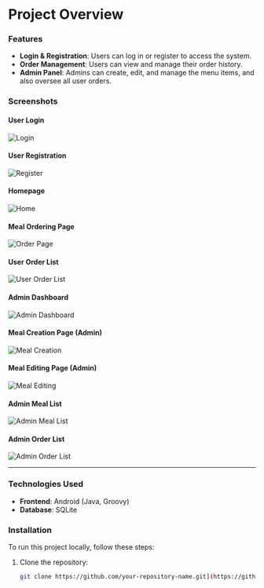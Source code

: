 # Project Overview

### Features

- **Login & Registration**: Users can log in or register to access the system.
- **Order Management**: Users can view and manage their order history.
- **Admin Panel**: Admins can create, edit, and manage the menu items, and also oversee all user orders.

### Screenshots

#### User Login
![Login](https://github.com/user-attachments/assets/cccd05fd-8900-4fb2-b538-903abca3d304)

#### User Registration
![Register](https://github.com/user-attachments/assets/85b753d9-35f6-481e-8149-26156fd28440)

#### Homepage
![Home](https://github.com/user-attachments/assets/fb897e12-ffa2-412f-ad50-6f2d61ef9b0a)

#### Meal Ordering Page
![Order Page](https://github.com/user-attachments/assets/3f103421-b602-40ce-998b-82a2a897c3b3)

#### User Order List
![User Order List](https://github.com/user-attachments/assets/ac63dc18-ea23-400b-8749-2cb53c6db67a)

#### Admin Dashboard
![Admin Dashboard](https://github.com/user-attachments/assets/a961b0e1-de90-43cc-bab2-db20943c4bb3)

#### Meal Creation Page (Admin)
![Meal Creation](https://github.com/user-attachments/assets/01834851-e897-4c8d-8239-8185a19ca817)

#### Meal Editing Page (Admin)
![Meal Editing](https://github.com/user-attachments/assets/5a1a134d-1f6f-4db3-afa7-ccbc848e20aa)

#### Admin Meal List
![Admin Meal List](https://github.com/user-attachments/assets/1cda633e-89c6-47f0-8a13-547dbd1841f5)

#### Admin Order List
![Admin Order List](https://github.com/user-attachments/assets/9bcfe94a-9926-425d-b64b-a0a19275f3d5)

---

### Technologies Used
- **Frontend**: Android (Java, Groovy)
- **Database**: SQLite

### Installation

To run this project locally, follow these steps:

1. Clone the repository:
   ```bash
   git clone https://github.com/your-repository-name.git](https://github.com/hoangbao0201/food-order-groovy-sqlite.git
